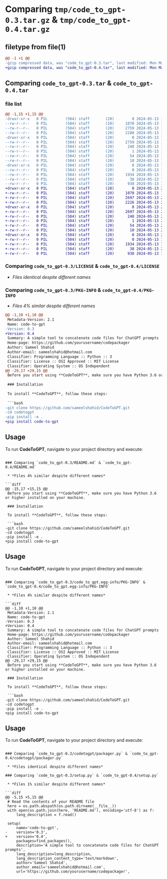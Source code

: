 # Comparing `tmp/code_to_gpt-0.3.tar.gz` & `tmp/code_to_gpt-0.4.tar.gz`

## filetype from file(1)

```diff
@@ -1 +1 @@
-gzip compressed data, was "code_to_gpt-0.3.tar", last modified: Mon May 13 19:58:42 2024, max compression
+gzip compressed data, was "code_to_gpt-0.4.tar", last modified: Mon May 13 20:00:28 2024, max compression
```

## Comparing `code_to_gpt-0.3.tar` & `code_to_gpt-0.4.tar`

### file list

```diff
@@ -1,15 +1,15 @@
-drwxr-xr-x   0 PIL        (504) staff       (20)        0 2024-05-13 19:58:42.173672 code_to_gpt-0.3/
--rw-r--r--   0 PIL        (504) staff       (20)     1070 2024-05-13 19:15:09.000000 code_to_gpt-0.3/LICENSE
--rw-r--r--   0 PIL        (504) staff       (20)     2759 2024-05-13 19:58:42.173429 code_to_gpt-0.3/PKG-INFO
--rw-r--r--   0 PIL        (504) staff       (20)     2288 2024-05-13 19:25:30.000000 code_to_gpt-0.3/README.md
-drwxr-xr-x   0 PIL        (504) staff       (20)        0 2024-05-13 19:58:42.173182 code_to_gpt-0.3/code_to_gpt.egg-info/
--rw-r--r--   0 PIL        (504) staff       (20)     2759 2024-05-13 19:58:42.000000 code_to_gpt-0.3/code_to_gpt.egg-info/PKG-INFO
--rw-r--r--   0 PIL        (504) staff       (20)      248 2024-05-13 19:58:42.000000 code_to_gpt-0.3/code_to_gpt.egg-info/SOURCES.txt
--rw-r--r--   0 PIL        (504) staff       (20)        1 2024-05-13 19:58:42.000000 code_to_gpt-0.3/code_to_gpt.egg-info/dependency_links.txt
--rw-r--r--   0 PIL        (504) staff       (20)       54 2024-05-13 19:58:42.000000 code_to_gpt-0.3/code_to_gpt.egg-info/entry_points.txt
--rw-r--r--   0 PIL        (504) staff       (20)       10 2024-05-13 19:58:42.000000 code_to_gpt-0.3/code_to_gpt.egg-info/top_level.txt
-drwxr-xr-x   0 PIL        (504) staff       (20)        0 2024-05-13 19:58:42.172745 code_to_gpt-0.3/codetogpt/
--rw-r--r--   0 PIL        (504) staff       (20)        0 2024-05-13 17:58:04.000000 code_to_gpt-0.3/codetogpt/__init__.py
--rw-r--r--   0 PIL        (504) staff       (20)     1934 2024-05-13 19:07:17.000000 code_to_gpt-0.3/codetogpt/packager.py
--rw-r--r--   0 PIL        (504) staff       (20)       38 2024-05-13 19:58:42.173721 code_to_gpt-0.3/setup.cfg
--rw-r--r--   0 PIL        (504) staff       (20)      938 2024-05-13 19:58:28.000000 code_to_gpt-0.3/setup.py
+drwxr-xr-x   0 PIL        (504) staff       (20)        0 2024-05-13 20:00:28.140845 code_to_gpt-0.4/
+-rw-r--r--   0 PIL        (504) staff       (20)     1070 2024-05-13 19:15:09.000000 code_to_gpt-0.4/LICENSE
+-rw-r--r--   0 PIL        (504) staff       (20)     2697 2024-05-13 20:00:28.140621 code_to_gpt-0.4/PKG-INFO
+-rw-r--r--   0 PIL        (504) staff       (20)     2226 2024-05-13 20:00:21.000000 code_to_gpt-0.4/README.md
+drwxr-xr-x   0 PIL        (504) staff       (20)        0 2024-05-13 20:00:28.140364 code_to_gpt-0.4/code_to_gpt.egg-info/
+-rw-r--r--   0 PIL        (504) staff       (20)     2697 2024-05-13 20:00:28.000000 code_to_gpt-0.4/code_to_gpt.egg-info/PKG-INFO
+-rw-r--r--   0 PIL        (504) staff       (20)      248 2024-05-13 20:00:28.000000 code_to_gpt-0.4/code_to_gpt.egg-info/SOURCES.txt
+-rw-r--r--   0 PIL        (504) staff       (20)        1 2024-05-13 20:00:28.000000 code_to_gpt-0.4/code_to_gpt.egg-info/dependency_links.txt
+-rw-r--r--   0 PIL        (504) staff       (20)       54 2024-05-13 20:00:28.000000 code_to_gpt-0.4/code_to_gpt.egg-info/entry_points.txt
+-rw-r--r--   0 PIL        (504) staff       (20)       10 2024-05-13 20:00:28.000000 code_to_gpt-0.4/code_to_gpt.egg-info/top_level.txt
+drwxr-xr-x   0 PIL        (504) staff       (20)        0 2024-05-13 20:00:28.139789 code_to_gpt-0.4/codetogpt/
+-rw-r--r--   0 PIL        (504) staff       (20)        0 2024-05-13 17:58:04.000000 code_to_gpt-0.4/codetogpt/__init__.py
+-rw-r--r--   0 PIL        (504) staff       (20)     1934 2024-05-13 19:07:17.000000 code_to_gpt-0.4/codetogpt/packager.py
+-rw-r--r--   0 PIL        (504) staff       (20)       38 2024-05-13 20:00:28.140897 code_to_gpt-0.4/setup.cfg
+-rw-r--r--   0 PIL        (504) staff       (20)      938 2024-05-13 19:59:57.000000 code_to_gpt-0.4/setup.py
```

### Comparing `code_to_gpt-0.3/LICENSE` & `code_to_gpt-0.4/LICENSE`

 * *Files identical despite different names*

### Comparing `code_to_gpt-0.3/PKG-INFO` & `code_to_gpt-0.4/PKG-INFO`

 * *Files 4% similar despite different names*

```diff
@@ -1,10 +1,10 @@
 Metadata-Version: 2.1
 Name: code-to-gpt
-Version: 0.3
+Version: 0.4
 Summary: A simple tool to concatenate code files for ChatGPT prompts
 Home-page: https://github.com/yourusername/codepackager
 Author: Sameel Shahid
 Author-email: sameelshahid@hotmail.com
 Classifier: Programming Language :: Python :: 3
 Classifier: License :: OSI Approved :: MIT License
 Classifier: Operating System :: OS Independent
@@ -29,17 +29,15 @@
 Before you start using **CodeToGPT**, make sure you have Python 3.6 or higher installed on your machine.
 
 ### Installation
 
 To install **CodeToGPT**, follow these steps:
 
 ```bash
-git clone https://github.com/sameelshahid/CodeToGPT.git
-cd codetogpt
-pip install -e .
+pip install code-to-gpt
 ```
 
 
 ## Usage
 
 To run **CodeToGPT**, navigate to your project directory and execute:
```

### Comparing `code_to_gpt-0.3/README.md` & `code_to_gpt-0.4/README.md`

 * *Files 4% similar despite different names*

```diff
@@ -15,17 +15,15 @@
 Before you start using **CodeToGPT**, make sure you have Python 3.6 or higher installed on your machine.
 
 ### Installation
 
 To install **CodeToGPT**, follow these steps:
 
 ```bash
-git clone https://github.com/sameelshahid/CodeToGPT.git
-cd codetogpt
-pip install -e .
+pip install code-to-gpt
 ```
 
 
 ## Usage
 
 To run **CodeToGPT**, navigate to your project directory and execute:
```

### Comparing `code_to_gpt-0.3/code_to_gpt.egg-info/PKG-INFO` & `code_to_gpt-0.4/code_to_gpt.egg-info/PKG-INFO`

 * *Files 4% similar despite different names*

```diff
@@ -1,10 +1,10 @@
 Metadata-Version: 2.1
 Name: code-to-gpt
-Version: 0.3
+Version: 0.4
 Summary: A simple tool to concatenate code files for ChatGPT prompts
 Home-page: https://github.com/yourusername/codepackager
 Author: Sameel Shahid
 Author-email: sameelshahid@hotmail.com
 Classifier: Programming Language :: Python :: 3
 Classifier: License :: OSI Approved :: MIT License
 Classifier: Operating System :: OS Independent
@@ -29,17 +29,15 @@
 Before you start using **CodeToGPT**, make sure you have Python 3.6 or higher installed on your machine.
 
 ### Installation
 
 To install **CodeToGPT**, follow these steps:
 
 ```bash
-git clone https://github.com/sameelshahid/CodeToGPT.git
-cd codetogpt
-pip install -e .
+pip install code-to-gpt
 ```
 
 
 ## Usage
 
 To run **CodeToGPT**, navigate to your project directory and execute:
```

### Comparing `code_to_gpt-0.3/codetogpt/packager.py` & `code_to_gpt-0.4/codetogpt/packager.py`

 * *Files identical despite different names*

### Comparing `code_to_gpt-0.3/setup.py` & `code_to_gpt-0.4/setup.py`

 * *Files 1% similar despite different names*

```diff
@@ -5,15 +5,15 @@
 # Read the contents of your README file
 here = os.path.abspath(os.path.dirname(__file__))
 with open(os.path.join(here, 'README.md'), encoding='utf-8') as f:
     long_description = f.read()
 
 setup(
     name='code-to-gpt',
-    version='0.3',
+    version='0.4',
     packages=find_packages(),
     description='A simple tool to concatenate code files for ChatGPT prompts',
     long_description=long_description,
     long_description_content_type='text/markdown',
     author='Sameel Shahid',
     author_email='sameelshahid@hotmail.com',
     url='https://github.com/yourusername/codepackager',
```

